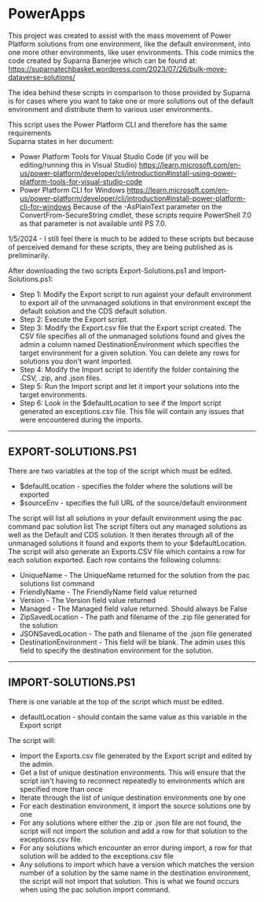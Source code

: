 # PowerApps
This project was created to assist with the mass movement of Power Platform solutions 
from one environment, like the default environment, into one more other environments,
like user environments.
This code mimics the code created by Suparna Banerjee which can be found at:
https://suparnatechbasket.wordpress.com/2023/07/26/bulk-move-dataverse-solutions/

The idea behind these scripts in comparison to those provided by Suparna is for cases
where you want to take one or more solutions out of the default environment and 
distribute them to various user environments. 

This script uses the Power Platform CLI and therefore has the same requirements  
Suparna states in her document:
* Power Platform Tools for Visual Studio Code
  (if you will be editing/running this in Visual Studio)
  https://learn.microsoft.com/en-us/power-platform/developer/cli/introduction#install-using-power-platform-tools-for-visual-studio-code
* Power Platform CLI for Windows
  https://learn.microsoft.com/en-us/power-platform/developer/cli/introduction#install-power-platform-cli-for-windows
Because of the -AsPlainText parameter on the ConvertFrom-SecureString cmdlet, 
these scripts require PowerShell 7.0 as that parameter is not available until PS 7.0.

1/5/2024 - I still feel there is much to be added to these scripts but because
of perceived demand for these scripts, they are being published as is preliminarily.

After downloading the two scripts Export-Solutions.ps1 and Import-Solutions.ps1:
* Step 1: Modify the Export script to run against your default environment to export
  all of the unmanaged solutions in that environment except the default solution and
  the CDS default solution.
* Step 2: Execute the Export script.
* Step 3: Modify the Export.csv file that the Export script created.
  The CSV file specifies all of the unmanaged solutions found and gives the admin a
  column named DestinationEnvironment which specifies the target environment for a
  given solution.
  You can delete any rows for solutions you don't want imported.
* Step 4: Modify the Import script to identify the folder containing the  .CSV, .zip,
  and .json files.
* Step 5: Run the Import script and let it import your solutions into the target
  environments.
* Step 6: Look in the $defaultLocation to see if the Import script  generated an
  exceptions.csv file. This file will contain any issues that were encountered during
  the imports.

--------------------
EXPORT-SOLUTIONS.PS1
--------------------

There are two variables at the top of the script which must be edited. 
* $defaultLocation - specifies the folder where the solutions will be exported
* $sourceEnv       - specifies the full URL of the source/default environment

The script will list all solutions in your default environment using the pac command
pac solution list
The script filters out any managed solutions as well as the Default and CDS solution.
It then iterates through all of the unmanaged solutions it found and exports them to 
your $defaultLocation.
The script will also generate an Exports.CSV file which contains a row for each
solution exported. Each row contains the following columns:
* UniqueName             - The UniqueName returned for the solution from the pac solutions
                           list command
* FriendlyName           - The FriendlyName field value returned
* Version                - The Version field value returned
* Managed                - The Managed field value returned. Should always be False
* ZipSavedLocation       - The path and filename of the .zip file generated for the
                           solution
* JSONSavedLocation      - The path and filename of the .json file generated
* DestinationEnvironment - This field will be blank.
                           The admin uses this field to specify the destination environment
                           for the solution.

--------------------
IMPORT-SOLUTIONS.PS1
--------------------

There is one variable at the top of the script which must be edited.
* defaultLocation - should contain the same value as this variable in the Export script

The script will:
* Import the Exports.csv file generated by the Export script and edited by the admin.
* Get a list of unique destination environments. This will ensure that the script isn't
  having to reconnect repeatedly to environments which are specified more than once
* Iterate through the list of unique destination environments one by one
* For each destination environment, it import the source solutions one by one
* For any solutions where either the .zip or .json file are not found, the script will not
  import the solution and add a row for that solution to the exceptions.csv file.
* For any solutions which encounter an error during import, a row for that solution will
  be added to the exceptions.csv file
* Any solutions to import which have a version which matches the version number of a
  solution by the same name in the destination environment, the script will not import that
  solution. This is what we found occurs when using the   pac solution import command.
